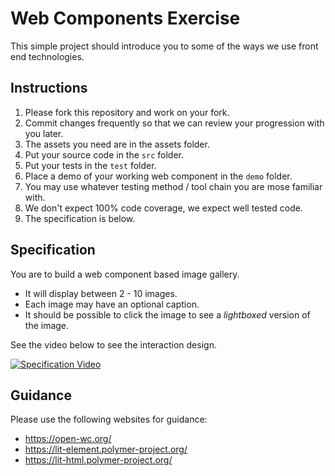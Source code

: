 # Web Components Exercise

This simple project should introduce you to some of the ways we use front end technologies.
## Instructions
  1. Please fork this repository and work on your fork.
  2. Commit changes frequently so that we can review your progression with you later.
  3. The assets you need are in the assets folder.
  4. Put your source code in the `src` folder.
  5. Put your tests in the `test` folder.
  6. Place a demo of your working web component in the `demo` folder.
  7. You may use whatever testing method / tool chain you are mose familiar with.
  8. We don't expect 100% code coverage, we expect well tested code.
  9. The specification is below.
  
## Specification

You are to build a web component based image gallery. 

* It will display between 2 - 10 images.
* Each image may have an optional caption.
* It should be possible to click the image to see a _lightboxed_ version of the image.

See the video below to see the interaction design.

[![Specification Video](http://img.youtube.com/vi/tYxp63YxDEE/0.jpg)](http://www.youtube.com/watch?v=tYxp63YxDEE)

## Guidance

Please use the following websites for guidance:

* https://open-wc.org/
* https://lit-element.polymer-project.org/
* https://lit-html.polymer-project.org/

